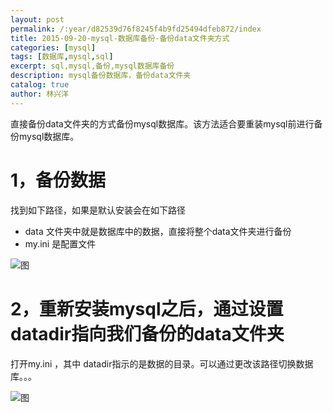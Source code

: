 ```yaml
---
layout: post
permalink: /:year/d82539d76f8245f4b9fd25494dfeb872/index
title: 2015-09-20-mysql-数据库备份-备份data文件夹方式
categories: [mysql]
tags: [数据库,mysql,sql]
excerpt: sql,mysql,备份,mysql数据库备份
description: mysql备份数据库，备份data文件夹
catalog: true
author: 林兴洋
---
```




直接备份data文件夹的方式备份mysql数据库。该方法适合要重装mysql前进行备份mysql数据库。



# 1，备份数据

找到如下路径，如果是默认安装会在如下路径

* data 文件夹中就是数据库中的数据，直接将整个data文件夹进行备份
* my.ini 是配置文件

![图](https://gitee.com/linxingyang/at-2020-10-02-image/raw/master/image/M-mysql/image/2015-09-20/01.png)



# 2，重新安装mysql之后，通过设置datadir指向我们备份的data文件夹

打开my.ini ，其中  datadir指示的是数据的目录。可以通过更改该路径切换数据库。。。

![图](https://gitee.com/linxingyang/at-2020-10-02-image/raw/master/image/M-mysql/image/2015-09-20/02.png)






